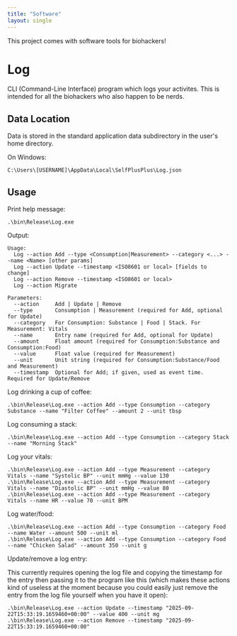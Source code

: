 ```yaml
---
title: "Software"
layout: single
---
```


This project comes with software tools for biohackers!

# Log
CLI (Command-Line Interface) program which logs your activites. This is intended for all the biohackers who also happen to be nerds.

## Data Location
Data is stored in the standard application data subdirectory in the user's home directory.

On Windows: 
```
C:\Users\[USERNAME]\AppData\Local\SelfPlusPlus\Log.json
```

## Usage
Print help message:
```
.\bin\Release\Log.exe
```

Output:
```
Usage:
  Log --action Add --type <Consumption|Measurement> --category <...> --name <Name> [other params]
  Log --action Update --timestamp <ISO8601 or local> [fields to change]
  Log --action Remove --timestamp <ISO8601 or local>
  Log --action Migrate

Parameters:
  --action     Add | Update | Remove
  --type       Consumption | Measurement (required for Add, optional for Update)
  --category   For Consumption: Substance | Food | Stack. For Measurement: Vitals
  --name       Entry name (required for Add, optional for Update)
  --amount     Float amount (required for Consumption:Substance and Consumption:Food)
  --value      Float value (required for Measurement)
  --unit       Unit string (required for Consumption:Substance/Food and Measurement)
  --timestamp  Optional for Add; if given, used as event time. Required for Update/Remove
```

Log drinking a cup of coffee:
```
.\bin\Release\Log.exe --action Add --type Consumption --category Substance --name "Filter Coffee" --amount 2 --unit tbsp
```

Log consuming a stack:
```
.\bin\Release\Log.exe --action Add --type Consumption --category Stack --name "Morning Stack"
```

Log your vitals:
```
.\bin\Release\Log.exe --action Add --type Measurement --category Vitals --name "Systolic BP" --unit mmHg --value 130
.\bin\Release\Log.exe --action Add --type Measurement --category Vitals --name "Diastolic BP" --unit mmHg --value 80
.\bin\Release\Log.exe --action Add --type Measurement --category Vitals --name HR --value 70 --unit BPM
```

Log water/food:
```
.\bin\Release\Log.exe --action Add --type Consumption --category Food --name Water --amount 500 --unit ml
.\bin\Release\Log.exe --action Add --type Consumption --category Food --name "Chicken Salad" --amount 350 --unit g
```

Update/remove a log entry:

This currently requires opening the log file and copying the timestamp for the entry then passing it to the program like this (which makes these actions kind of useless at the moment because you could easily just remove the entry from the log file yourself when you have it open):
```
.\bin\Release\Log.exe --action Update --timestamp "2025-09-22T15:33:19.1659460+00:00" --value 400 --unit mg
.\bin\Release\Log.exe --action Remove --timestamp "2025-09-22T15:33:19.1659460+00:00"
 ```